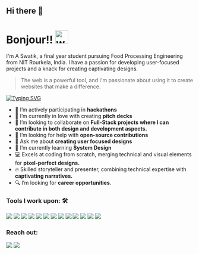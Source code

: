 ## Hi there 👋

<h1>Bonjour!! <img alt="wave" src="https://emojis.slackmojis.com/emojis/images/1616468410/23789/hello-kitty.gif?1616468410" width="35"></h1>

I'm A Swatik, a final year student pursuing Food Processing Engineering from NIT Rourkela, India. I have a passion for developing user-focused projects and a knack for creating captivating designs.

> The web is a powerful tool, and I'm passionate about using it to create websites that make a difference.

[![Typing SVG](https://readme-typing-svg.herokuapp.com?vCenter=true&width=500&lines=Web+Developer+with+a+Creative+Flair;UI/UX+Designer+with+a+Human+Touch;Presenter+with+a+Compelling+Passion)](https://git.io/typing-svg)




- 🔭 I’m actively participating in <strong>hackathons</strong>
- 💖 I’m currently in love with creating <strong>pitch decks</strong>
- 👯 I’m looking to collaborate on <strong>Full-Stack projects where I can contribute in both design and development aspects.</strong>
- 🤔 I’m looking for help with <strong>open-source contributions</strong>
- 💬 Ask me about <strong>creating user focused designs</strong>
- 🌱 I’m currently learning <strong>System Design</strong>
- 💻 Excels at coding from scratch, merging technical and visual elements for <strong> pixel-perfect designs. </strong>
- 🔥 Skilled storyteller and presenter, combining technical expertise with <strong>captivating narratives. </strong>
- 🔍 I’m looking for <strong> career opportunities</strong>.



 



### Tools I work upon: 🛠

<img src="https://img.shields.io/badge/C%20-%2300599C.svg?&style=for-the-badge&logo=c&logoColor=white">   <img src="https://img.shields.io/badge/C++%20-%2300599C.svg?&style=for-the-badge&logo=c%2B%2B&logoColor=white">   <img src="https://img.shields.io/badge/Python%20-%2314354C.svg?&style=for-the-badge&logo=python&logoColor=white">   <img src="https://img.shields.io/badge/HTML%20-%23E34F26.svg?&style=for-the-badge&logo=html5&logoColor=white">   <img src="https://img.shields.io/badge/CSS%20-%231572B6.svg?&style=for-the-badge&logo=css3&logoColor=white">   <img src="https://img.shields.io/badge/JavaScript%20-%23323330.svg?&style=for-the-badge&logo=javascript&logoColor=%23F7DF1E">   <img src="https://img.shields.io/badge/Angular%20-%23DD0031.svg?&style=for-the-badge&logo=angular&logoColor=white">
<img src="https://img.shields.io/badge/SPARQL%20-%23477AC2.svg?&style=for-the-badge&logo=sparql&logoColor=white">   <img src="https://img.shields.io/badge/SQL%20-%230D597F.svg?&style=for-the-badge&logo=sql&logoColor=white">   <img src="https://img.shields.io/badge/Windows%20-%230078D6.svg?&style=for-the-badge&logo=windows&logoColor=white">   <img src="https://img.shields.io/badge/Linux%20-%23FCC624.svg?&style=for-the-badge&logo=linux&logoColor=white">   <img src="https://img.shields.io/badge/Adobe%20Illustrator%20-%23FF9A00.svg?&style=for-the-badge&logo=adobe%20illustrator&logoColor=white">   <img src="https://img.shields.io/badge/Figma%20-%23F24E1E.svg?&style=for-the-badge&logo=figma&logoColor=white">

### Reach out:
<a href="mailto:oswatik@gmail.com">
<img src="https://img.shields.io/badge/-oswatik%40gmail.com-7B83EB?&style=for-the-badge&logo=google-gmail&logoColor=white"></a>
<a href="https://www.linkedin.com/in/amlanswatik/">
<img src="https://img.shields.io/badge/Swatik-%230077B5.svg?&style=for-the-badge&logo=linkedin&logoColor=white"></a>
